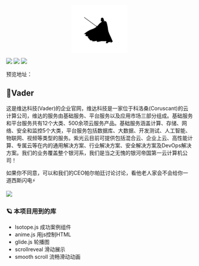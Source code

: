 <div  align="center">    
    <img src="./images/darth-vader.png" width ="30%"  align="center"/>
</div>

![](https://img.shields.io/badge/language-html-red.svg)  ![](https://img.shields.io/badge/language-css-blue.svg)  ![](https://img.shields.io/badge/language-javascript-yellow.svg)  

预览地址：

## 🌌Vader

这是维达科技(Vader)的企业官网，维达科技是一家位于科洛桑(Coruscant)的云计算公司，维达的服务由基础服务、平台服务以及应用市场三部分组成。基础服务和平台服务共有12个大类、500余项云服务产品。基础服务涵盖计算、存储、网络、安全和监控5个大类，平台服务包括数据库、大数据、开发测试、人工智能、物联网、视频等类型的服务。紫光云目前可提供包括混合云、企业上云、高性能计算、专属云等在内的通用解决方案、行业解决方案、安全解决方案及DevOps解决方案。我们的业务覆盖整个银河系，我们是当之无愧的银河帝国第一云计算机公司！

如果你不同意，可以和我们的CEO帕尔帕廷讨论讨论，看他老人家会不会给你一道西斯闪电⚡

![](https://fontmeme.com/permalink/200413/e908ed3e184539c90070d0ff2abb12d8.png)

### 🪐 本项目用到的库
- lsotope.js 成功案例组件
- anime.js 用js控制HTML
- glide.js 轮播图
- scrollreveal 滑动展示
- smooth scroll 流畅滑动动画